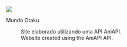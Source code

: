 <img src="https://img.icons8.com/material-outlined/24/000000/api-settings.png"/>
<dt>
<dl>Mundo Otaku</dl>
<dd>Site elaborado utilizando uma API AniAPI.</dd>
<dd>Website created using the AniAPI API.</dd>
</dt>
